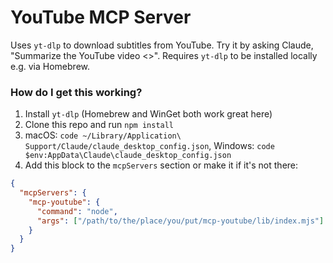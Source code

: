 # YouTube MCP Server

Uses `yt-dlp` to download subtitles from YouTube. Try it by asking Claude, "Summarize the YouTube video <<URL>>". Requires `yt-dlp` to be installed locally e.g. via Homebrew.

### How do I get this working?

1. Install `yt-dlp` (Homebrew and WinGet both work great here)
1. Clone this repo and run `npm install`
1. macOS: `code ~/Library/Application\ Support/Claude/claude_desktop_config.json`, Windows: `code $env:AppData\Claude\claude_desktop_config.json`
1. Add this block to the `mcpServers` section or make it if it's not there:

```json
{
  "mcpServers": {
    "mcp-youtube": {
      "command": "node",
      "args": ["/path/to/the/place/you/put/mcp-youtube/lib/index.mjs"]
    }
  }
}
```
